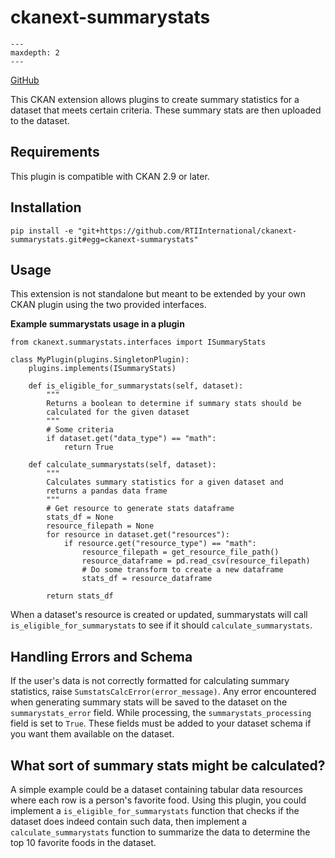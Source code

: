 [ckanext-summarystats documentation master file]: <> (This is a comment, it will not be included)

# ckanext-summarystats


```{toctree}
---
maxdepth: 2
---

```

[GitHub](https://github.com/RTIInternational/ckanext-summarystats)

This CKAN extension allows plugins to create summary statistics for a dataset that meets certain criteria. These summary stats are then uploaded to the dataset.

## Requirements

This plugin is compatible with CKAN 2.9 or later.

## Installation

```
pip install -e "git+https://github.com/RTIInternational/ckanext-summarystats.git#egg=ckanext-summarystats"
```

## Usage

This extension is not standalone but meant to be extended by your own CKAN plugin using the two provided interfaces.


**Example summarystats usage in a plugin**

```
from ckanext.summarystats.interfaces import ISummaryStats

class MyPlugin(plugins.SingletonPlugin):
    plugins.implements(ISummaryStats)

    def is_eligible_for_summarystats(self, dataset):
        """
        Returns a boolean to determine if summary stats should be
        calculated for the given dataset
        """
        # Some criteria
        if dataset.get("data_type") == "math":
            return True

    def calculate_summarystats(self, dataset):
        """
        Calculates summary statistics for a given dataset and
        returns a pandas data frame
        """
        # Get resource to generate stats dataframe
        stats_df = None
        resource_filepath = None
        for resource in dataset.get("resources"):
            if resource.get("resource_type") == "math":
                resource_filepath = get_resource_file_path()
                resource_dataframe = pd.read_csv(resource_filepath)
                # Do some transform to create a new dataframe
                stats_df = resource_dataframe

        return stats_df
```

When a dataset's resource is created or updated, summarystats will call `is_eligible_for_summarystats` to see if it should `calculate_summarystats`.

## Handling Errors and Schema

If the user's data is not correctly formatted for calculating summary statistics, raise `SumstatsCalcError(error_message)`. Any error encountered when generating summary stats will be saved to the dataset on the `summarystats_error` field. While processing, the `summarystats_processing` field is set to `True`. These fields must be added to your dataset schema if you want them available on the dataset.

## What sort of summary stats might be calculated?

A simple example could be a dataset containing tabular data resources where each row is a person's favorite food. Using this plugin, you could implement a `is_eligible_for_summarystats` function that checks if the dataset does indeed contain such data, then implement a `calculate_summarystats` function to summarize the data to determine the top 10 favorite foods in the dataset.
